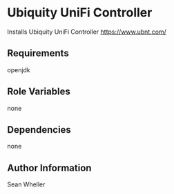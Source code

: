 Ubiquity UniFi Controller
=========

Installs Ubiquity UniFi Controller
https://www.ubnt.com/

Requirements
------------

openjdk

Role Variables
--------------

none

Dependencies
------------

none

Author Information
------------------

Sean Wheller
